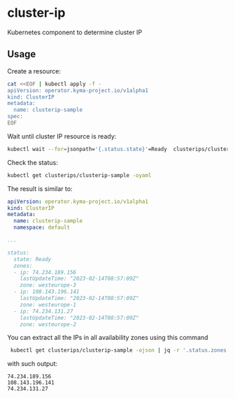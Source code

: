 # cluster-ip
Kubernetes component to determine cluster IP

## Usage

Create a resource:

```sh
cat <<EOF | kubectl apply -f -
apiVersion: operator.kyma-project.io/v1alpha1
kind: ClusterIP
metadata:
  name: clusterip-sample
spec:
EOF
```

Wait until cluster IP resource is ready:
```sh
kubectl wait --for=jsonpath='{.status.state}'=Ready  clusterips/clusterip-sample
```

Check the status:
```sh
kubectl get clusterips/clusterip-sample -oyaml
```

The result is similar to:
```yaml
apiVersion: operator.kyma-project.io/v1alpha1
kind: ClusterIP
metadata:
  name: clusterip-sample
  namespace: default

...

status:
  state: Ready
  zones:
  - ip: 74.234.189.156
    lastUpdateTime: "2023-02-14T08:57:09Z"
    zone: westeurope-3
  - ip: 108.143.196.141
    lastUpdateTime: "2023-02-14T08:57:09Z"
    zone: westeurope-1
  - ip: 74.234.131.27
    lastUpdateTime: "2023-02-14T08:57:09Z"
    zone: westeurope-2
```

You can extract all the IPs in all availability zones using this command
```sh
 kubectl get clusterips/clusterip-sample -ojson | jq -r '.status.zones[].ip'
```
with such output:
```
74.234.189.156
108.143.196.141
74.234.131.27
```
